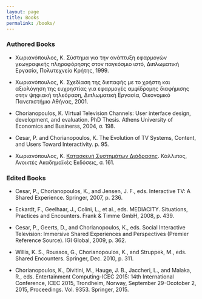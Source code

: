 ```yaml
---
layout: page
title: Books 
permalink: /books/
---
```


### Authored Books
 
* Χωριανόπουλος, Κ. Σύστημα για την ανάπτυξη εφαρμογών γεωγραφικής πληροφόρησης στον παγκόσμιο ιστό, Διπλωματική Εργασία, Πολυτεχνείο Κρήτης, 1999.

* Χωριανόπουλος, Κ. Σχεδίαση της διεπαφής με το χρήστη και αξιολόγηση της ευχρηστίας για εφαρμογές αμφίδρομης διαφήμισης στην ψηφιακή τηλεόραση, Διπλωματική Εργασία, Οικονομικό Πανεπιστήμιο Αθήνας, 2001.

* Chorianopoulos, K. Virtual Television Channels: User interface design, development, and evaluation. PhD Thesis. Athens University of Economics and Businerss, 2004, σ. 198.

* Cesar, P. and Chorianopoulos, K. The Evolution of TV Systems, Content, and Users Toward Interactivity. p. 95.

* Χωριανόπουλος, Κ. [Κατασκευή Συστημάτων Διάδρασης](https://dx.doi.org/10.57713/kallipos-298). Κάλλιπος, Ανοικτές Ακαδημαϊκές Εκδόσεις, σ. 161. 

### Edited Books

* Cesar, P., Chorianopoulos, K., and Jensen, J. F., eds. Interactive TV: A Shared Experience. Springer, 2007, p. 236.

* Eckardt, F., Geelhaar, J., Colini, L., et al., eds. MEDIACITY. Situations, Practices and Encounters. Frank & Timme GmbH, 2008, p. 439.

* Cesar, P., Geerts, D., and Chorianopoulos, K., eds. Social Interactive Television: Immersive Shared Experiences and Perspectives (Premier Reference Source). IGI Global, 2009, p. 362.

* Willis, K. S., Roussos, G., Chorianopoulos, K., and Struppek, M., eds. Shared Encounters. Springer, Dec. 2010, p. 311.

* Chorianopoulos, K., Divitini, M., Hauge, J. B., Jaccheri, L., and Malaka, R., eds. Entertainment Computing-ICEC 2015: 14th International Conference, ICEC 2015, Trondheim, Norway, September 29-Ocotober 2, 2015, Proceedings. Vol. 9353. Springer, 2015.


